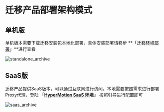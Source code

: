 # 迁移产品部署架构模式

## 单机版

单机版本需要下载迁移安装包本地化部署，具体安装部署请移步 **「[迁移环境部署](standalone/aliyun/premise.md)」**进行查看

![standalone_archive](https://oneprocloud.oss-cn-beijing.aliyuncs.com/_images/standalone/deparch_standalone.png ':size=50%')

## SaaS版

迁移产品提供SaaS版本，可以通过互联网进行访问，本地需要按照需求进行部署Proxy代理，登陆 **「[HyperMotion SaaS 环境](https://hypermotion.oneprocloud.com)」** 按照引导进行配置即可

![saas_archive](https://oneprocloud.oss-cn-beijing.aliyuncs.com/_images/standalone/deparch_saas.png ':size=50%')